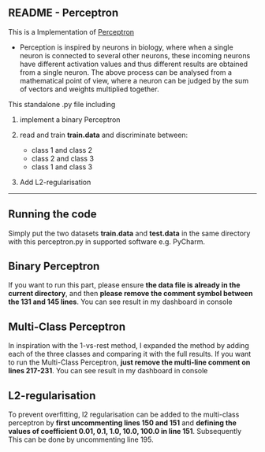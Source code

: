 ## README - Perceptron

This is a Implementation of [Perceptron](https://en.wikipedia.org/wiki/Perceptron)

- Perception is inspired by neurons in biology, where when a single neuron is connected to several other neurons, these incoming neurons have different activation values and thus different results are obtained from a single neuron. The above process can be analysed from a mathematical point of view, where a neuron can be judged by the sum of vectors and weights multiplied together.

This standalone .py file including 

1. implement a binary Perceptron

2. read and train **train.data** and discriminate between: 

   - class 1 and class 2
   - class 2 and class 3
   - class 1 and class 3

3. Add L2-regularisation

---


## Running the code

Simply put the two datasets **train.data** and **test.data** in the same directory with this perceptron.py in supported software e.g. PyCharm. 

## Binary Perceptron

If you want to run this part, please ensure **the data file is already in the current directory**, and then **please remove the comment symbol between the 131 and 145 lines**. You can see result in my dashboard in console

## Multi-Class Perceptron

 In inspiration with the 1-vs-rest method, I expanded the method by adding each of the three classes and comparing it with the full results. If you want to run the Multi-Class Perceptron, **just remove the multi-line comment on lines 217-231**. You can see result in my dashboard in console

## L2-regularisation 

 To prevent overfitting, l2 regularisation can be added to the multi-class perceptron by **first uncommenting lines 150 and 151** and **defining the values of coefficient 0.01, 0.1, 1.0, 10.0, 100.0 in line 151**. Subsequently This can be done by uncommenting line 195.

